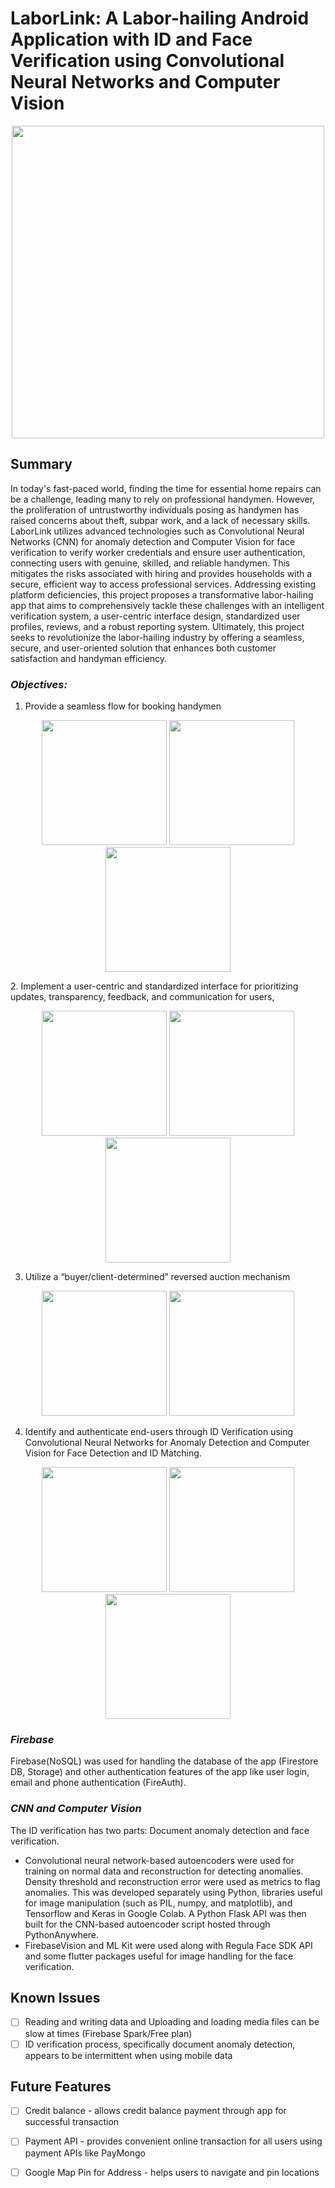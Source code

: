 # LaborLink: A Labor-hailing Android Application with ID and Face Verification using Convolutional Neural Networks and Computer Vision

<p align="center">
   <img src="https://github.com/user-attachments/assets/26de2615-cf9c-4e55-aa98-1d57d9439e09" width="500" />
</p>

## Summary

In today's fast-paced world, finding the time for essential home repairs can be a challenge, leading many to rely on professional handymen. However, the proliferation of untrustworthy individuals posing as handymen has raised concerns about theft, subpar work, and a lack of necessary skills. LaborLink utilizes advanced technologies such as Convolutional Neural Networks (CNN) for anomaly detection and Computer Vision for face verification to verify worker credentials and ensure user authentication, connecting users with genuine, skilled, and reliable handymen. This mitigates the risks associated with hiring and provides households with a secure, efficient way to access professional services. Addressing existing platform deficiencies, this project proposes a transformative labor-hailing app that aims to comprehensively tackle these challenges with an intelligent verification system, a user-centric interface design, standardized user profiles, reviews, and a robust reporting system. Ultimately, this project seeks to revolutionize the labor-hailing industry by offering a seamless, secure, and user-oriented solution that enhances both customer satisfaction and handyman efficiency.

### *Objectives:*
1. Provide a seamless flow for booking handymen
<p align="center">
   <img src="https://github.com/user-attachments/assets/666a4176-e5da-40b3-85ff-75ea997d62e5" width="200" />
   <img src="https://github.com/user-attachments/assets/99e5a844-b30b-441e-a2b4-c68dca56e9fc" width="200" />
   <img src="https://github.com/user-attachments/assets/ec2d38d9-55e4-498f-8d90-c63042bdbb6d" width="200" />
</p>
2. Implement a user-centric and standardized interface for prioritizing updates, transparency, feedback, and communication for users,
<p align="center">
   <img src="https://github.com/user-attachments/assets/504102ac-3f6c-405a-9556-9207ba56d445" width="200" />
   <img src="https://github.com/user-attachments/assets/128925ed-c0ae-409a-8ff0-ff7598e4a4f9" width="200" />
   <img src="https://github.com/user-attachments/assets/e606223f-d33f-4a45-908a-71632114e688" width="200" />
</p>

3. Utilize a “buyer/client-determined” reversed auction mechanism
<p align="center">
   <img src="https://github.com/user-attachments/assets/a195a8a0-857f-417f-8548-534f4dfc5870" width="200" />
   <img src="https://github.com/user-attachments/assets/7c5ed693-0c8f-44be-b147-b8d26578f971" width="200" />
</p>

4. Identify and authenticate end-users through ID Verification using Convolutional Neural Networks for Anomaly Detection and Computer Vision for Face Detection and ID Matching.
<p align="center">
   <img src="https://github.com/user-attachments/assets/c8ba231f-a48a-4b94-823a-ff5f412e9886" width="200" />
   <img src="https://github.com/user-attachments/assets/97288093-1960-4b2a-9931-7b7c673c9b5d" width="200" />
   <img src="https://github.com/user-attachments/assets/849a38e4-84b3-4401-b1be-24f72a9905be" width="200" />
</p>

### *Firebase*
Firebase(NoSQL) was used for handling the database of the app (Firestore DB, Storage) and other authentication features of the app like user login, email and phone authentication (FireAuth).

### *CNN and Computer Vision*
The ID verification has two parts: Document anomaly detection and face verification. 
- Convolutional neural network-based autoencoders were used for training on normal data and reconstruction for detecting anomalies. Density threshold and reconstruction error were used as metrics to flag anomalies. This was developed separately using Python, libraries useful for image manipulation (such as PIL, numpy, and matplotlib), and Tensorflow and Keras in Google Colab. A Python Flask API was then built for the CNN-based autoencoder script hosted through PythonAnywhere.
- FirebaseVision and ML Kit were used along with Regula Face SDK API and some flutter packages useful for image handling for the face verification. 

## Known Issues
- [ ] Reading and writing data and Uploading and loading media files can be slow at times (Firebase Spark/Free plan)
- [ ] ID verification process, specifically document anomaly detection, appears to be intermittent when using mobile data

## Future Features
- [ ] Credit balance - allows credit balance payment through app for successful transaction
- [ ] Payment API - provides convenient online transaction for all users using payment APIs like PayMongo
- [ ] Google Map Pin for Address - helps users to navigate and pin locations




